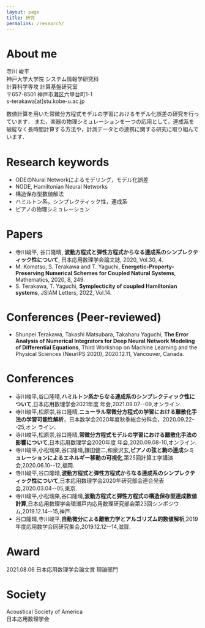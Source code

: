 ```yaml
---
layout: page
title: 研究
permalink: /research/
---
```


# About me
寺川 峻平  
神戸大学大学院 システム情報学研究科  
計算科学専攻 計算基盤研究室  
〒657-8501 神戸市灘区六甲台町1-1  
s-terakawa[at]stu.kobe-u.ac.jp  

数値計算を用いた常微分方程式モデルの学習におけるモデル化誤差の研究を行っています．
また，楽器の物理シミュレーションを一つの応用として，連成系を破綻なく長時間計算する方法や，計測データとの連携に関する研究に取り組んでいます．

# Research keywords
- ODEのNural Networkによるモデリング，モデル化誤差
- NODE, Hamiltonian Neural Networks
- 構造保存型数値解法
- ハミルトン系，シンプレクティック性，連成系
- ピアノの物理シミュレーション

# Papers  
- 寺川峻平, 谷口隆晴, **波動方程式と弾性方程式からなる連成系のシンプレクティック性について**, 日本応用数理学会論文誌, 2020, Vol.30, 4.
- M. Komatsu, S. Terakawa and T. Yaguchi, **Energetic-Property-Preserving Numerical Schemes for Coupled Natural Systems**, Mathematics, 2020, 8, 249.
- S. Terakawa, T. Yaguchi, **Symplecticity of coupled Hamiltonian systems**, JSIAM Letters, 2022, Vol.14.

# Conferences (Peer-reviewed)  
- Shunpei Terakawa, Takashi Matsubara, Takaharu Yaguchi, **The Error Analysis of Numerical Integrators for Deep Neural Network Modeling of Differential Equations**, Third Workshop on Machine Learning and the Physical Sciences (NeurIPS 2020), 2020.12.11, Vancouver, Canada.

# Conferences  
- 寺川峻平,谷口隆晴,**ハミルトン系からなる連成系のシンプレクティック性について**,日本応用数理学会2021年度 年会,2021.09.07--09,オンライン.
- 寺川峻平,松原崇,谷口隆晴,**ニューラル常微分方程式の学習における離散化手 法の学習可能性解析**，日本数学会2020年度秋季総合分科会，2020.09.22--25,オン ライン．
- 寺川峻平,松原崇,谷口隆晴,**常微分方程式モデルの学習における離散化手法の影響について**,日本応用数理学会2020年度 年会,2020.09.08-10,オンライン.
- 寺川峻平,小松瑞果,谷口隆晴,鎌田健二,和泉沢玄,**ピアノの弦と駒の連成シミュレーションによるエネルギー移動の可視化**,第25回計算工学講演会,2020.06.10--12,福岡.  
- 寺川峻平,谷口隆晴,**波動方程式と弾性方程式からなる連成系のシンプレクティック性について**,日本応用数理学会2020年研究部会連合発表会,2020.03.04--05,東京.  
- 寺川峻平,小松瑞果,谷口隆晴,**波動方程式と弾性方程式の構造保存型連成数値計算**,日本応用数理学会環瀬戸内応用数理研究部会第23回シンポジウム,2019.12.14--15,神戸.  
- 谷口隆晴,寺川峻平,**自動微分による離散力学とアルゴリズム的数値解析**,2019年度応用数学合同研究集会,2019.12.12--14,滋賀.  

# Award
2021.08.06 日本応用数理学会論文賞 理論部門  

# Society  
Acoustical Society of America  
日本応用数理学会
